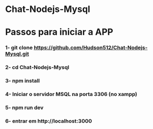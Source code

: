 # Chat-Nodejs-Mysql

# Passos para iniciar a APP
### 1- git clone https://github.com/Hudson512/Chat-Nodejs-Mysql.git
### 2- cd Chat-Nodejs-Mysql
### 3- npm install
### 4- Iniciar o servidor MSQL na porta 3306 (no xampp)
### 5- npm run dev
### 6- entrar em http://localhost:3000
